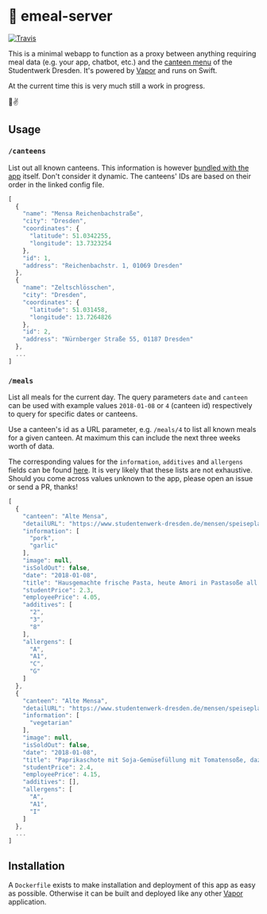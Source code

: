 # 🌯 emeal-server

[![Travis](https://img.shields.io/travis/kiliankoe/emeal-server.svg?style=flat-square)](https://travis-ci.org/kiliankoe/emeal-server)

This is a minimal webapp to function as a proxy between anything requiring meal data (e.g. your app, chatbot, etc.) and the [canteen menu](https://www.studentenwerk-dresden.de/mensen/speiseplan/) of the Studentwerk Dresden. It's powered by [Vapor](https://vapor.codes) and runs on Swift.

At the current time this is very much still a work in progress.

🍲✌️

## Usage

### `/canteens`

List out all known canteens. This information is however [bundled with the app](https://github.com/kiliankoe/emeal-server/blob/master/Config/canteen.json) itself. Don't consider it dynamic. The canteens' IDs are based on their order in the linked config file.

```js
[
  {
    "name": "Mensa Reichenbachstraße",
    "city": "Dresden",
    "coordinates": {
      "latitude": 51.0342255,
      "longitude": 13.7323254
    },
    "id": 1,
    "address": "Reichenbachstr. 1, 01069 Dresden"
  },
  {
    "name": "Zeltschlösschen",
    "city": "Dresden",
    "coordinates": {
      "latitude": 51.031458,
      "longitude": 13.7264826
    },
    "id": 2,
    "address": "Nürnberger Straße 55, 01187 Dresden"
  },
  ...
]
```



### `/meals`

List all meals for the current day. The query parameters `date` and `canteen` can be used with example values `2018-01-08` or `4` (canteen id) respectively to query for specific dates or canteens.

Use a canteen's id as a URL parameter, e.g. `/meals/4` to list all known meals for a given canteen. At maximum this can include the next three weeks worth of data.

The corresponding values for the `information`, `additives` and `allergens` fields can be found [here](https://github.com/kiliankoe/emeal-server/blob/master/Sources/App/Models/MealInformation.swift). It is very likely that these lists are not exhaustive. Should you come across values unknown to the app, please open an issue or send a PR, thanks!

```js
[
  {
    "canteen": "Alte Mensa",
    "detailURL": "https://www.studentenwerk-dresden.de/mensen/speiseplan/details-198200.html?pni=20",
    "information": [
      "pork",
      "garlic"
    ],
    "image": null,
    "isSoldOut": false,
    "date": "2018-01-08",
    "title": "Hausgemachte frische Pasta, heute Amori in Pastasoße all'amatriciana mit Tomaten und Bauchspeck, dazu italienischer Hartkäse Grana Padano",
    "studentPrice": 2.3,
    "employeePrice": 4.05,
    "additives": [
      "2",
      "3",
      "8"
    ],
    "allergens": [
      "A",
      "A1",
      "C",
      "G"
    ]
  },
  {
    "canteen": "Alte Mensa",
    "detailURL": "https://www.studentenwerk-dresden.de/mensen/speiseplan/details-198216.html?pni=18",
    "information": [
      "vegetarian"
    ],
    "image": null,
    "isSoldOut": false,
    "date": "2018-01-08",
    "title": "Paprikaschote mit Soja-Gemüsefüllung mit Tomatensoße, dazu Bohnen- Maisgemüse und Reis",
    "studentPrice": 2.4,
    "employeePrice": 4.15,
    "additives": [],
    "allergens": [
      "A",
      "A1",
      "I"
    ]
  },
  ...
]
```

## Installation

A `Dockerfile` exists to make installation and deployment of this app as easy as possible. Otherwise it can be built and deployed like any other [Vapor](https://vapor.codes) application.
